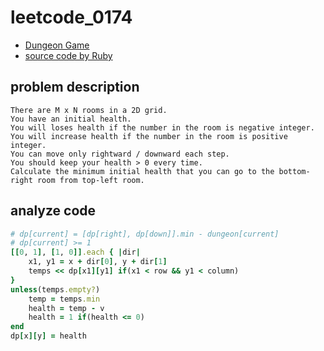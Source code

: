 # leetcode_0174

- [Dungeon Game](https://leetcode.com/problems/dungeon-game/)
- [source code by Ruby](leetcode_0174.rb)

## problem description

```
There are M x N rooms in a 2D grid.
You have an initial health.
You will loses health if the number in the room is negative integer.
You will increase health if the number in the room is positive integer.
You can move only rightward / downward each step.
You should keep your health > 0 every time.
Calculate the minimum initial health that you can go to the bottom-right room from top-left room.
```

## analyze code

```ruby
# dp[current] = [dp[right], dp[down]].min - dungeon[current]
# dp[current] >= 1
[[0, 1], [1, 0]].each { |dir|
    x1, y1 = x + dir[0], y + dir[1]
    temps << dp[x1][y1] if(x1 < row && y1 < column)
}
unless(temps.empty?)
    temp = temps.min
    health = temp - v
    health = 1 if(health <= 0)
end
dp[x][y] = health
```
